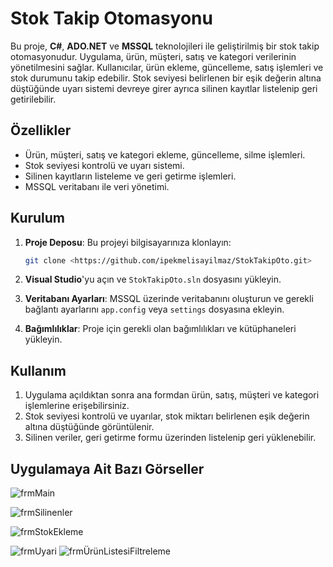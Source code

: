 # **Stok Takip Otomasyonu**

Bu proje, **C#**, **ADO.NET** ve **MSSQL** teknolojileri ile geliştirilmiş bir stok takip otomasyonudur. Uygulama, ürün, müşteri, satış ve kategori verilerinin yönetilmesini sağlar. Kullanıcılar, ürün ekleme, güncelleme, satış işlemleri ve stok durumunu takip edebilir. Stok seviyesi belirlenen bir eşik değerin altına düştüğünde uyarı sistemi devreye girer  ayrıca silinen kayıtlar listelenip geri getirilebilir. 

## **Özellikler**

- Ürün, müşteri, satış ve kategori ekleme, güncelleme, silme işlemleri.
- Stok seviyesi kontrolü ve uyarı sistemi.
- Silinen kayıtların listeleme ve geri getirme işlemleri.
- MSSQL veritabanı ile veri yönetimi.

## **Kurulum**

1. **Proje Deposu**: Bu projeyi bilgisayarınıza klonlayın:
    ```bash
    git clone <https://github.com/ipekmelisayilmaz/StokTakipOto.git>
    ```

2. **Visual Studio**'yu açın ve `StokTakipOto.sln` dosyasını yükleyin.

3. **Veritabanı Ayarları**: MSSQL üzerinde veritabanını oluşturun ve gerekli bağlantı ayarlarını `app.config` veya `settings` dosyasına ekleyin.

4. **Bağımlılıklar**: Proje için gerekli olan bağımlılıkları ve kütüphaneleri yükleyin.

## **Kullanım**

1. Uygulama açıldıktan sonra ana formdan ürün, satış, müşteri ve kategori işlemlerine erişebilirsiniz.
2. Stok seviyesi kontrolü ve uyarılar, stok miktarı belirlenen eşik değerin altına düştüğünde görüntülenir.
3. Silinen veriler, geri getirme formu üzerinden listelenip geri yüklenebilir.

 ## **Uygulamaya Ait Bazı Görseller**

![frmMain](https://github.com/user-attachments/assets/86c368da-7bd4-4670-a25a-8ec5d34f2070)


![frmSilinenler](https://github.com/user-attachments/assets/1919e0f3-a5ff-4cc7-a26a-7c1d3b79aabd)


![frmStokEkleme](https://github.com/user-attachments/assets/0ca6c3e8-1b85-4191-88c4-d64ed356d84a)

![frmUyari](https://github.com/user-attachments/assets/56b8964e-2858-445e-bff2-4207ce28bb31)
![frmÜrünListesiFiltreleme](https://github.com/user-attachments/assets/9c0ca06c-ab24-46e0-8711-b5b1518fa0ab)

